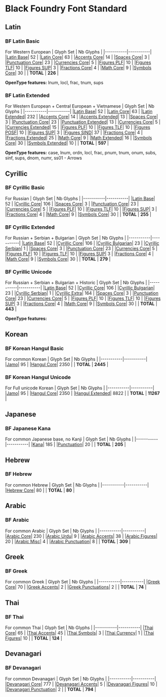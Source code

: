 # Black Foundry Font Standard

Latin
---------------------------

### BF Latin Basic
For Western European
| Glyph Set | Nb Glyphs |
|-----------|-----------|
|[Latin Base](https://github.com/BlackFoundryCom/BF_font_standard/blob/main/Latin/latin_base.csv)| 52 |
|[Latin Core](https://github.com/BlackFoundryCom/BF_font_standard/blob/main/Latin/latin_core.csv)| 63 |
|[Accents Core](https://github.com/BlackFoundryCom/BF_font_standard/blob/main/Accents/accent_core.csv)| 14 |
|[Spaces Core](https://github.com/BlackFoundryCom/BF_font_standard/blob/main/Space/space_core.csv)| 3 |
|[Punctuation Core](https://github.com/BlackFoundryCom/BF_font_standard/blob/main/Punctuations/punctuation_core.csv)| 23 |
|[Currencies Core](https://github.com/BlackFoundryCom/BF_font_standard/blob/main/Currencies/currencies_core.csv)| 5 |
|[Figures PLF](https://github.com/BlackFoundryCom/BF_font_standard/blob/main/Figures/figures_plf.csv)| 10 |
|[Figures TLF](https://github.com/BlackFoundryCom/BF_font_standard/blob/main/Figures/figures_tlf.csv)| 10 |
|[Figures SUP](https://github.com/BlackFoundryCom/BF_font_standard/blob/main/Figures/figures_sup.csv)| 3 |
|[Fractions Core](https://github.com/BlackFoundryCom/BF_font_standard/blob/main/Figures/figures_fractions_core.csv)| 4 |
|[Math Core](https://github.com/BlackFoundryCom/BF_font_standard/blob/main/Maths/math_core.csv)| 9 |
|[Symbols Core](https://github.com/BlackFoundryCom/BF_font_standard/blob/main/Symbols/symbols_core.csv)| 30 |
| **TOTAL** | **226** |

**OpenType features:** lnum, locl, frac, tnum, sups

### BF Latin Extended
For Western European + Central European + Vietnamese
| Glyph Set | Nb Glyphs |
|-----------|-----------|
|[Latin Base](https://github.com/BlackFoundryCom/BF_font_standard/blob/main/Latin/latin_base.csv)| 52 |
|[Latin Core](https://github.com/BlackFoundryCom/BF_font_standard/blob/main/Latin/latin_core.csv)| 63 |
|[Latin Extended](https://github.com/BlackFoundryCom/BF_font_standard/blob/main/Latin/latin_extended.csv)| 232 |
|[Accents Core](https://github.com/BlackFoundryCom/BF_font_standard/blob/main/Accents/accent_core.csv)| 14 |
|[Accents Extended](https://github.com/BlackFoundryCom/BF_font_standard/blob/main/Accents/accent_extended.csv)| 13 |
|[Spaces Core](https://github.com/BlackFoundryCom/BF_font_standard/blob/main/Space/space_core.csv)| 3 |
|[Punctuation Core](https://github.com/BlackFoundryCom/BF_font_standard/blob/main/Punctuations/punctuation_core.csv)| 23 |
|[Punctuation Extended](https://github.com/BlackFoundryCom/BF_font_standard/blob/main/Punctuations/punctuation_extended.csv)| 13 |
|[Currencies Core](https://github.com/BlackFoundryCom/BF_font_standard/blob/main/Currencies/currencies_core.csv)| 5 |
|[Currencies Extended](https://github.com/BlackFoundryCom/BF_font_standard/blob/main/Currencies/currencies_extended.csv)| 15 |
|[Figures PLF](https://github.com/BlackFoundryCom/BF_font_standard/blob/main/Figures/figures_plf.csv)| 10 |
|[Figures TLF](https://github.com/BlackFoundryCom/BF_font_standard/blob/main/Figures/figures_tlf.csv)| 10 |
|[Figures POSF](https://github.com/BlackFoundryCom/BF_font_standard/blob/main/Figures/figures_posf.csv)| 10 |
|[Figures SUP](https://github.com/BlackFoundryCom/BF_font_standard/blob/main/Figures/figures_sup.csv)| 3 |
|[Figures SIND](https://github.com/BlackFoundryCom/BF_font_standard/blob/main/Figures/figures_sind.csv)| 37 |
|[Fractions Core](https://github.com/BlackFoundryCom/BF_font_standard/blob/main/Figures/figures_fractions_core.csv)| 4 |
|[Fractions Extended](https://github.com/BlackFoundryCom/BF_font_standard/blob/main/Figures/figures_fractions_extended.csv)| 25 |
|[Math Core](https://github.com/BlackFoundryCom/BF_font_standard/blob/main/Maths/math_core.csv)| 9 |
|[Math Extended](https://github.com/BlackFoundryCom/BF_font_standard/blob/main/Maths/math_extended.csv)| 16 |
|[Symbols Core](https://github.com/BlackFoundryCom/BF_font_standard/blob/main/Symbols/symbols_core.csv)| 30 |
|[Symbols Extended](https://github.com/BlackFoundryCom/BF_font_standard/blob/main/Symbols/symbols_extended.csv)| 10 |
| **TOTAL** | **597** |

**OpenType features:** case, lnum, ordn, locl, frac, pnum, tnum, onum, subs, sinf, sups, dnom, numr, ss01 - Arrows

Cyrillic
---------------------------

### BF Cyrillic Basic

For Russian
| Glyph Set | Nb Glyphs |
|-----------|-----------|
|[Latin Base](https://github.com/BlackFoundryCom/BF_font_standard/blob/main/Latin/latin_base.csv)| 52 |
|[Cyrillic Core](https://github.com/BlackFoundryCom/BF_font_standard/blob/main/Cyrillic/cyrillic_core.csv)| 106 |
|[Spaces Core](https://github.com/BlackFoundryCom/BF_font_standard/blob/main/Space/space_core.csv)| 3 |
|[Punctuation Core](https://github.com/BlackFoundryCom/BF_font_standard/blob/main/Punctuations/punctuation_core.csv)| 23 |
|[Currencies Core](https://github.com/BlackFoundryCom/BF_font_standard/blob/main/Currencies/currencies_core.csv)| 5 |
|[Figures PLF](https://github.com/BlackFoundryCom/BF_font_standard/blob/main/Figures/figures_plf.csv)| 10 |
|[Figures TLF](https://github.com/BlackFoundryCom/BF_font_standard/blob/main/Figures/figures_tlf.csv)| 10 |
|[Figures SUP](https://github.com/BlackFoundryCom/BF_font_standard/blob/main/Figures/figures_sup.csv)| 3 |
|[Fractions Core](https://github.com/BlackFoundryCom/BF_font_standard/blob/main/Figures/figures_fractions_core.csv)| 4 |
|[Math Core](https://github.com/BlackFoundryCom/BF_font_standard/blob/main/Maths/math_core.csv)| 9 |
|[Symbols Core](https://github.com/BlackFoundryCom/BF_font_standard/blob/main/Symbols/symbols_core.csv)| 30 |
| **TOTAL** | **255** |

### BF Cyrillic Extended

For Russian + Serbian + Bulgarian
| Glyph Set | Nb Glyphs |
|-----------|-----------|
|[Latin Base](https://github.com/BlackFoundryCom/BF_font_standard/blob/main/Latin/latin_base.csv)| 52 |
|[Cyrillic Core](https://github.com/BlackFoundryCom/BF_font_standard/blob/main/Cyrillic/cyrillic_core.csv)| 106 |
|[Cyrillic Bulgarian](https://github.com/BlackFoundryCom/BF_font_standard/blob/main/Cyrillic/cyrillic_bulgarian.csv)| 23 |
|[Cyrillic Serbian](https://github.com/BlackFoundryCom/BF_font_standard/blob/main/Cyrillic/cyrillic_serbian.csv)| 1 |
|[Spaces Core](https://github.com/BlackFoundryCom/BF_font_standard/blob/main/Space/space_core.csv)| 3 |
|[Punctuation Core](https://github.com/BlackFoundryCom/BF_font_standard/blob/main/Punctuations/punctuation_core.csv)| 23 |
|[Currencies Core](https://github.com/BlackFoundryCom/BF_font_standard/blob/main/Currencies/currencies_core.csv)| 5 |
|[Figures PLF](https://github.com/BlackFoundryCom/BF_font_standard/blob/main/Figures/figures_plf.csv)| 10 |
|[Figures TLF](https://github.com/BlackFoundryCom/BF_font_standard/blob/main/Figures/figures_tlf.csv)| 10 |
|[Figures SUP](https://github.com/BlackFoundryCom/BF_font_standard/blob/main/Figures/figures_sup.csv)| 3 |
|[Fractions Core](https://github.com/BlackFoundryCom/BF_font_standard/blob/main/Figures/figures_fractions_core.csv)| 4 |
|[Math Core](https://github.com/BlackFoundryCom/BF_font_standard/blob/main/Maths/math_core.csv)| 9 |
|[Symbols Core](https://github.com/BlackFoundryCom/BF_font_standard/blob/main/Symbols/symbols_core.csv)| 30 |
| **TOTAL** | **279** |

### BF Cyrillic Unicode

For Russian + Serbian + Bulgarian + Historic
| Glyph Set | Nb Glyphs |
|-----------|-----------|
|[Latin Base](https://github.com/BlackFoundryCom/BF_font_standard/blob/main/Latin/latin_base.csv)| 52 |
|[Cyrillic Core](https://github.com/BlackFoundryCom/BF_font_standard/blob/main/Cyrillic/cyrillic_core.csv)| 106 |
|[Cyrillic Bulgarian](https://github.com/BlackFoundryCom/BF_font_standard/blob/main/Cyrillic/cyrillic_bulgarian.csv)| 23 |
|[Cyrillic Serbian](https://github.com/BlackFoundryCom/BF_font_standard/blob/main/Cyrillic/cyrillic_serbian.csv)| 1 |
|[Cyrillic Extra](https://github.com/BlackFoundryCom/BF_font_standard/blob/main/Cyrillic/cyrillic_extra.csv)| 164 |
|[Spaces Core](https://github.com/BlackFoundryCom/BF_font_standard/blob/main/Space/space_core.csv)| 3 |
|[Punctuation Core](https://github.com/BlackFoundryCom/BF_font_standard/blob/main/Punctuations/punctuation_core.csv)| 23 |
|[Currencies Core](https://github.com/BlackFoundryCom/BF_font_standard/blob/main/Currencies/currencies_core.csv)| 5 |
|[Figures PLF](https://github.com/BlackFoundryCom/BF_font_standard/blob/main/Figures/figures_plf.csv)| 10 |
|[Figures TLF](https://github.com/BlackFoundryCom/BF_font_standard/blob/main/Figures/figures_tlf.csv)| 10 |
|[Figures SUP](https://github.com/BlackFoundryCom/BF_font_standard/blob/main/Figures/figures_sup.csv)| 3 |
|[Fractions Core](https://github.com/BlackFoundryCom/BF_font_standard/blob/main/Figures/figures_fractions_core.csv)| 4 |
|[Math Core](https://github.com/BlackFoundryCom/BF_font_standard/blob/main/Maths/math_core.csv)| 9 |
|[Symbols Core](https://github.com/BlackFoundryCom/BF_font_standard/blob/main/Symbols/symbols_core.csv)| 30 |
| **TOTAL** | **443** |

**OpenType features:** 

Korean
---------------------------

### BF Korean Hangul Basic
For common Korean
| Glyph Set | Nb Glyphs |
|-----------|-----------|
|[Jamo](https://github.com/BlackFoundryCom/BF_font_standard/blob/main/Korean/korean_jamo.csv)| 95 |
|[Hangul Core](https://github.com/BlackFoundryCom/BF_font_standard/blob/main/Korean/korean_hangul_core.csv)| 2350 |
| **TOTAL** | **2445** |

### BF Korean Hangul Unicode
For Full unicode Korean
| Glyph Set | Nb Glyphs |
|-----------|-----------|
|[Jamo](https://github.com/BlackFoundryCom/BF_font_standard/blob/main/Korean/korean_jamo.csv)| 95 |
|[Hangul Core](https://github.com/BlackFoundryCom/BF_font_standard/blob/main/Korean/korean_hangul_core.csv)| 2350 |
|[Hangul Extended](https://github.com/BlackFoundryCom/BF_font_standard/blob/main/Korean/korean_hangul_extended.csv)| 8822 |
| **TOTAL** | **11267** |

Japanese
---------------------------

### BF Japanese Kana
For common Japanese base, no Kanji
| Glyph Set | Nb Glyphs |
|-----------|-----------|
|[Kana](https://github.com/BlackFoundryCom/BF_font_standard/blob/main/Japanese/japanese_must.csv)| 185 |
|[Punctuation](https://github.com/BlackFoundryCom/BF_font_standard/blob/main/Japanese/japanese_need.csv)| 20 |
| **TOTAL** | **205** |

Hebrew
---------------------------

### BF Hebrew
For common Hebrew
| Glyph Set | Nb Glyphs |
|-----------|-----------|
|[Hebrew Core](https://github.com/BlackFoundryCom/BF_font_standard/blob/main/Hebrew/hebrew_core.csv)| 80 |
| **TOTAL** | **80** |

Arabic
---------------------------

### BF Arabic
For common Arabic
| Glyph Set | Nb Glyphs |
|-----------|-----------|
|[Arabic Core](https://github.com/BlackFoundryCom/BF_font_standard/blob/main/Arabic/arabic_core.csv)| 230 |
|[Arabic Urdu](https://github.com/BlackFoundryCom/BF_font_standard/blob/main/Arabic/arabic_urdu.csv)| 9 |
|[Arabic Accents](https://github.com/BlackFoundryCom/BF_font_standard/blob/main/Arabic/arabic_accents.csv)| 38 |
|[Arabic Figures](https://github.com/BlackFoundryCom/BF_font_standard/blob/main/Arabic/arabic_figures.csv)| 20 |
|[Arabic Misc](https://github.com/BlackFoundryCom/BF_font_standard/blob/main/Arabic/arabic_misc.csv)| 4 |
|[Arabic Punctuation](https://github.com/BlackFoundryCom/BF_font_standard/blob/main/Arabic/arabic_punctuations.csv)| 8 |
| **TOTAL** | **309** |

Greek
---------------------------

### BF Greek
For common Greek
| Glyph Set | Nb Glyphs |
|-----------|-----------|
|[Greek Core](https://github.com/BlackFoundryCom/BF_font_standard/blob/main/Greek/greek_core.csv)| 70 |
|[Greek Accents](https://github.com/BlackFoundryCom/BF_font_standard/blob/main/Greek/greek_accents.csv)| 2 |
|[Greek Punctuations](https://github.com/BlackFoundryCom/BF_font_standard/blob/main/Greek/greek_punctuations.csv)| 2 |
| **TOTAL** | **74** |

Thai
---------------------------

### BF Thai
For common Thai
| Glyph Set | Nb Glyphs |
|-----------|-----------|
|[Thai Core](https://github.com/BlackFoundryCom/BF_font_standard/blob/main/Thai/thai_core.csv)| 65 |
|[Thai Accents](https://github.com/BlackFoundryCom/BF_font_standard/blob/main/Thai/thai_accents.csv)| 45 |
|[Thai Symbols](https://github.com/BlackFoundryCom/BF_font_standard/blob/main/Thai/thai_symbols.csv)| 3 |
|[Thai Currency](https://github.com/BlackFoundryCom/BF_font_standard/blob/main/Thai/thai_currency.csv)| 1 |
|[Thai Figures](https://github.com/BlackFoundryCom/BF_font_standard/blob/main/Thai/thai_figures.csv)| 10 |
| **TOTAL** | **124** |

Devanagari
---------------------------

### BF Devanagari
For common Devanagari
| Glyph Set | Nb Glyphs |
|-----------|-----------|
|[Devanagari Core](https://github.com/BlackFoundryCom/BF_font_standard/blob/main/Devanagari/deva_core.csv)| 777 |
|[Devanagari Accents](https://github.com/BlackFoundryCom/BF_font_standard/blob/main/Devanagari/deva_accents.csv)| 5 |
|[Devanagari Figures](https://github.com/BlackFoundryCom/BF_font_standard/blob/main/Devanagari/deva_figures.csv)| 10 |
|[Devanagari Punctuation](https://github.com/BlackFoundryCom/BF_font_standard/blob/main/Devanagari/deva_punctuation.csv)| 2 |
| **TOTAL** | **794** |
